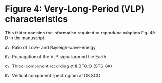 # Figure 4: Very-Long-Period (VLP) characteristics

This folder contains the information required to reproduce subplots Fig. 4A-D in the manuscript.

`A\`: Ratio of Love- and Rayleigh-wave-energy

`B\`: Propagation of the VLP signal around the Earth.

`C\`: Three-component recording at II.BFO.10 (STS-6A)

`D\`: Vertical component spectrogram at DK.SCO
